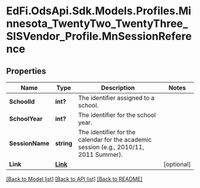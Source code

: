 # EdFi.OdsApi.Sdk.Models.Profiles.Minnesota_TwentyTwo_TwentyThree_SISVendor_Profile.MnSessionReference
## Properties

Name | Type | Description | Notes
------------ | ------------- | ------------- | -------------
**SchoolId** | **int?** | The identifier assigned to a school. | 
**SchoolYear** | **int?** | The identifier for the school year. | 
**SessionName** | **string** | The identifier for the calendar for the academic session (e.g., 2010/11, 2011 Summer). | 
**Link** | [**Link**](Link.md) |  | [optional] 

[[Back to Model list]](../README.md#documentation-for-models) [[Back to API list]](../README.md#documentation-for-api-endpoints) [[Back to README]](../README.md)

